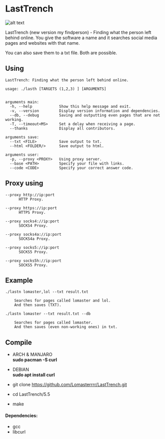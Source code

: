 # LastTrench
![alt text](https://i.imgur.com/0GbSwUl.png)


LastTrench (new version my findperson) - Finding what the person left behind online.
You give the software a name and it searches social media pages and websites with that name.

You can also save them to a txt file.
Both are possible.

## Using
```
LastTrench: Finding what the person left behind online.

usage: ./lasth [TARGETS (1,2,3) ] [ARGUMENTS]


arguments main:
  -h, --help            Show this help message and exit.
  -v, --version         Display version information and dependencies.
  --db, --debug         Saving and outputting even pages that are not working.
  -T, --timeout<MS>     Set a delay when receiving a page.
  --thanks              Display all contributors.

arguments save:
  --txt <FILE>          Save output to txt.
  --html <FOLDER/>      Save output to html.

arguments user:
  -p, --proxy <PROXY>   Using proxy server.
  --base <PATH>         Specify your file with links.
  --code <CODE>         Specify your correct answer code.
```
## Proxy using
```
--proxy http://ip:port
      HTTP Proxy.

--proxy https://ip:port
      HTTPS Proxy.

--proxy socks4://ip:port
      SOCKS4 Proxy.

--proxy socks4a://ip:port
      SOCKS4a Proxy.

--proxy socks5://ip:port
      SOCKS5 Proxy.

--proxy socks5h://ip:port
      SOCKS5 Proxy.
```

## Example
```
./lastn lomaster,lol --txt result.txt

    Searches for pages called lomaster and lol.
    And then saves (TXT).
    
./lastn lomaster --txt result.txt --db

    Searches for pages called lomaster.
    And then saves (even non-working ones) in txt.
```

## Compile
-  ARCH & MANJARO  
        **sudo pacman -S curl**
       
- DEBIAN      
        **sudo apt install curl**

- git clone https://github.com/Lomasterrrr/LastTrench.git
- cd LastTrench/5.5
- make

#### Dependencies:
- gcc
- libcurl
